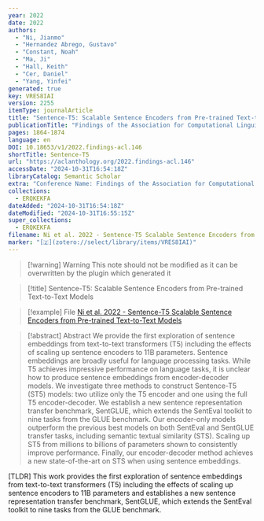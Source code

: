 ```yaml
---
year: 2022
date: 2022
authors:
  - "Ni, Jianmo"
  - "Hernandez Abrego, Gustavo"
  - "Constant, Noah"
  - "Ma, Ji"
  - "Hall, Keith"
  - "Cer, Daniel"
  - "Yang, Yinfei"
generated: true
key: VRES8IAI
version: 2255
itemType: journalArticle
title: "Sentence-T5: Scalable Sentence Encoders from Pre-trained Text-to-Text Models"
publicationTitle: "Findings of the Association for Computational Linguistics: ACL 2022"
pages: 1864-1874
language: en
DOI: 10.18653/v1/2022.findings-acl.146
shortTitle: Sentence-T5
url: "https://aclanthology.org/2022.findings-acl.146"
accessDate: "2024-10-31T16:54:18Z"
libraryCatalog: Semantic Scholar
extra: "Conference Name: Findings of the Association for Computational Linguistics: ACL 2022 Place: Dublin, Ireland Publisher: Association for Computational Linguistics"
collections:
  - ERQKEKFA
dateAdded: "2024-10-31T16:54:18Z"
dateModified: "2024-10-31T16:55:15Z"
super_collections:
  - ERQKEKFA
filename: Ni et al. 2022 - Sentence-T5 Scalable Sentence Encoders from Pre-trained Text-to-Text Models
marker: "[🇿](zotero://select/library/items/VRES8IAI)"
---
```


>[!warning] Warning
> This note should not be modified as it can be overwritten by the plugin which generated it

> [!title] Sentence-T5: Scalable Sentence Encoders from Pre-trained Text-to-Text Models

> [!example] File
> [Ni et al. 2022 - Sentence-T5 Scalable Sentence Encoders from Pre-trained Text-to-Text Models](Ni%20et%20al.%202022%20-%20Sentence-T5%20Scalable%20Sentence%20Encoders%20from%20Pre-trained%20Text-to-Text%20Models.pdf)

> [!abstract] Abstract
> We provide the first exploration of sentence embeddings from text-to-text transformers (T5) including the effects of scaling up sentence encoders to 11B parameters. Sentence embeddings are broadly useful for language processing tasks. While T5 achieves impressive performance on language tasks, it is unclear how to produce sentence embeddings from encoder-decoder models. We investigate three methods to construct Sentence-T5 (ST5) models: two utilize only the T5 encoder and one using the full T5 encoder-decoder. We establish a new sentence representation transfer benchmark, SentGLUE, which extends the SentEval toolkit to nine tasks from the GLUE benchmark. Our encoder-only models outperform the previous best models on both SentEval and SentGLUE transfer tasks, including semantic textual similarity (STS). Scaling up ST5 from millions to billions of parameters shown to consistently improve performance. Finally, our encoder-decoder method achieves a new state-of-the-art on STS when using sentence embeddings.

[TLDR] This work provides the first exploration of sentence embeddings from text-to-text transformers (T5) including the effects of scaling up sentence encoders to 11B parameters and establishes a new sentence representation transfer benchmark, SentGLUE, which extends the SentEval toolkit to nine tasks from the GLUE benchmark.

